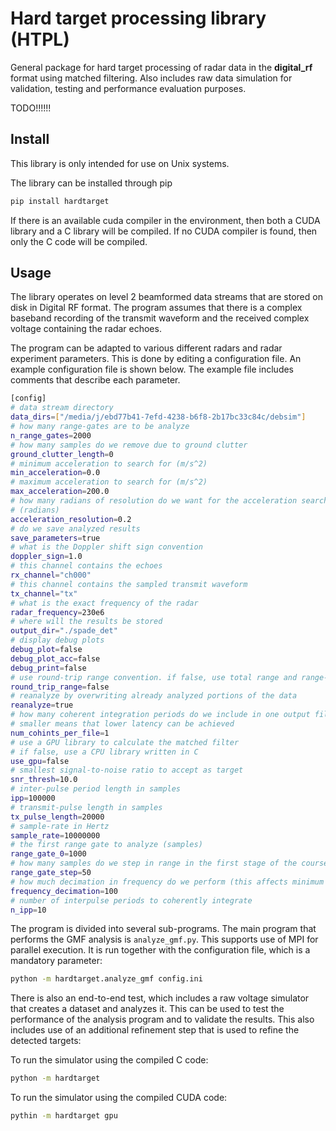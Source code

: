 # Hard target processing library (HTPL)

General package for hard target processing of radar data in the __digital\_rf__ format using matched filtering. Also includes raw data simulation for validation, testing and performance evaluation purposes.

TODO!!!!!!

## Install

This library is only intended for use on Unix systems.

The library can be installed through pip

```bash
pip install hardtarget
```

If there is an available cuda compiler in the environment, then both a CUDA library and a C library will be compiled. If no CUDA compiler is found, then only the C code will be compiled.



## Usage

The library operates on level 2 beamformed data streams that are stored on disk in Digital RF format. The program assumes that there is a complex baseband recording of the transmit waveform and the received complex voltage containing the radar echoes. 

The program can be adapted to various different radars and radar experiment parameters. This is done by editing a configuration file. An example configuration file is shown below. The example file includes comments that describe each parameter.

```bash
[config]
# data stream directory
data_dirs=["/media/j/ebd77b41-7efd-4238-b6f8-2b17bc33c84c/debsim"]
# how many range-gates are to be analyze
n_range_gates=2000
# how many samples do we remove due to ground clutter
ground_clutter_length=0
# minimum acceleration to search for (m/s^2)
min_acceleration=0.0
# maximum acceleration to search for (m/s^2)
max_acceleration=200.0
# how many radians of resolution do we want for the acceleration search
# (radians)
acceleration_resolution=0.2
# do we save analyzed results
save_parameters=true
# what is the Doppler shift sign convention
doppler_sign=1.0
# this channel contains the echoes
rx_channel="ch000"
# this channel contains the sampled transmit waveform
tx_channel="tx"
# what is the exact frequency of the radar
radar_frequency=230e6
# where will the results be stored
output_dir="./spade_det"
# display debug plots
debug_plot=false
debug_plot_acc=false
debug_print=false
# use round-trip range convention. if false, use total range and range-rate
round_trip_range=false
# reanalyze by overwriting already analyzed portions of the data
reanalyze=true
# how many coherent integration periods do we include in one output file
# smaller means that lower latency can be achieved
num_cohints_per_file=1
# use a GPU library to calculate the matched filter
# if false, use a CPU library written in C
use_gpu=false
# smallest signal-to-noise ratio to accept as target
snr_thresh=10.0
# inter-pulse period length in samples
ipp=100000
# transmit-pulse length in samples
tx_pulse_length=20000
# sample-rate in Hertz
sample_rate=10000000
# the first range gate to analyze (samples)
range_gate_0=1000
# how many samples do we step in range in the first stage of the course search
range_gate_step=50
# how much decimation in frequency do we perform (this affects minimum and maximum allowed Doppler shift)
frequency_decimation=100
# number of interpulse periods to coherently integrate
n_ipp=10
```

The program is divided into several sub-programs. The main program that performs the GMF analysis is `analyze_gmf.py`. This supports use of MPI for parallel execution. It is run together with the configuration file, which is a mandatory parameter:
```bash
python -m hardtarget.analyze_gmf config.ini
```
There is also an end-to-end test, which includes a raw voltage simulator that creates a dataset and analyzes it. This can be used to test the performance of the analysis program and to validate the results. This also includes use of an additional refinement step that is used to refine the detected targets:

To run the simulator using the compiled C code:
```bash
python -m hardtarget 
```

To run the simulator using the compiled CUDA code:
```bash
pythin -m hardtarget gpu
```


